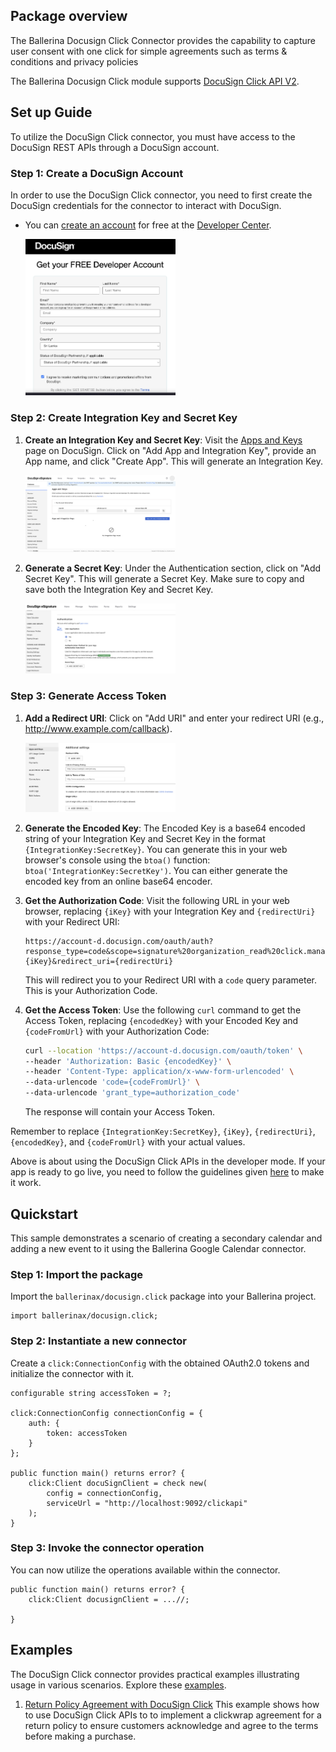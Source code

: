## Package overview

The Ballerina Docusign Click Connector provides the capability to capture user consent with one click for simple agreements such as terms & conditions and privacy policies

The Ballerina Docusign Click module supports [DocuSign Click API V2](https://github.com/docusign/OpenAPI-Specifications/blob/master/click.rest.swagger-v2.json).

## Set up Guide

To utilize the DocuSign Click connector, you must have access to the DocuSign REST APIs through a DocuSign account.

### Step 1: Create a DocuSign Account

In order to use the DocuSign Click connector, you need to first create the DocuSign credentials for the connector to interact with DocuSign.

- You can [create an account](https://go.docusign.com/o/sandbox/) for free at the [Developer Center](https://developers.docusign.com/).

    <img src="https://raw.githubusercontent.com/ballerina-platform/module-ballerinax-docusign.dsclick/main/ballerina/resources/create-account.png" alt="Create DocuSign Account" width="50%">

### Step 2: Create Integration Key and Secret Key

1. **Create an Integration Key and Secret Key**: Visit the [Apps and Keys](https://admindemo.docusign.com/apps-and-keys) page on DocuSign. Click on "Add App and Integration Key", provide an App name, and click "Create App". This will generate an Integration Key.

    <img src="https://raw.githubusercontent.com/ballerina-platform/module-ballerinax-docusign.dsclick/main/ballerina/resources/app-and-integration-key.png" alt="Create Integration Key" width="50%">

2. **Generate a Secret Key**: Under the Authentication section, click on "Add Secret Key". This will generate a Secret Key. Make sure to copy and save both the Integration Key and Secret Key.

    <img src="https://raw.githubusercontent.com/ballerina-platform/module-ballerinax-docusign.dsclick/main/ballerina/resources/add-secret-key.png" alt="Add Secret Key" width="50%">

### Step 3: Generate Access Token

1. **Add a Redirect URI**: Click on "Add URI" and enter your redirect URI (e.g., <http://www.example.com/callback>).

    <img src="https://raw.githubusercontent.com/ballerina-platform/module-ballerinax-docusign.dsclick/main/ballerina/resources/add-redirect-uri.png" alt="Add Redirect URI" width="50%">

2. **Generate the Encoded Key**: The Encoded Key is a base64 encoded string of your Integration Key and Secret Key in the format `{IntegrationKey:SecretKey}`. You can generate this in your web browser's console using the `btoa()` function: `btoa('IntegrationKey:SecretKey')`. You can either generate the encoded key from an online base64 encoder.

3. **Get the Authorization Code**: Visit the following URL in your web browser, replacing `{iKey}` with your Integration Key and `{redirectUri}` with your Redirect URI:

    ```url
    https://account-d.docusign.com/oauth/auth?response_type=code&scope=signature%20organization_read%20click.manage&client_id={iKey}&redirect_uri={redirectUri}
    ```

    This will redirect you to your Redirect URI with a `code` query parameter. This is your Authorization Code.

4. **Get the Access Token**: Use the following `curl` command to get the Access Token, replacing `{encodedKey}` with your Encoded Key and `{codeFromUrl}` with your Authorization Code:

    ```bash
    curl --location 'https://account-d.docusign.com/oauth/token' \
    --header 'Authorization: Basic {encodedKey}' \
    --header 'Content-Type: application/x-www-form-urlencoded' \
    --data-urlencode 'code={codeFromUrl}' \
    --data-urlencode 'grant_type=authorization_code'
    ```

    The response will contain your Access Token.

Remember to replace `{IntegrationKey:SecretKey}`, `{iKey}`, `{redirectUri}`, `{encodedKey}`, and `{codeFromUrl}` with your actual values.

Above is about using the DocuSign Click APIs in the developer mode. If your app is ready to go live, you need to follow the guidelines given [here](https://developers.docusign.com/docs/esign-rest-api/go-live/) to make it work.

## Quickstart

This sample demonstrates a scenario of creating a secondary calendar and adding a new event to it using the Ballerina Google Calendar connector.

### Step 1: Import the package

Import the `ballerinax/docusign.click` package into your Ballerina project.

```ballerina
import ballerinax/docusign.click;
```

### Step 2: Instantiate a new connector

Create a `click:ConnectionConfig` with the obtained OAuth2.0 tokens and initialize the connector with it.

```ballerina
configurable string accessToken = ?;

click:ConnectionConfig connectionConfig = {
    auth: {
        token: accessToken
    }
};

public function main() returns error? {
    click:Client docuSignClient = check new(
        config = connectionConfig,
        serviceUrl = "http://localhost:9092/clickapi"
    );
}
```

### Step 3: Invoke the connector operation

You can now utilize the operations available within the connector.

```ballerina
public function main() returns error? {
    click:Client docusignClient = ...//;
    
}
```

## Examples

The DocuSign Click connector provides practical examples illustrating usage in various scenarios. Explore these [examples](https://github.com/ballerina-platform/module-ballerinax-docusign.click/tree/main/examples).

1. [Return Policy Agreement with DocuSign Click](https://github.com/ballerina-platform/module-ballerinax-docusign.click/tree/main/examples/return-policy-agreement)
    This example shows how to use DocuSign Click APIs to to implement a clickwrap agreement for a return policy to ensure customers acknowledge and agree to the terms before making a purchase.
